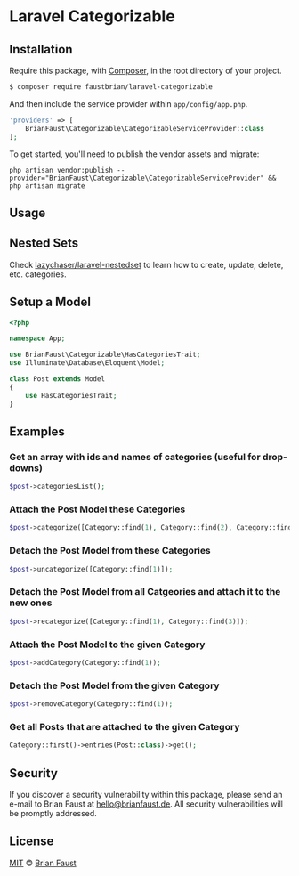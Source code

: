 # Laravel Categorizable

## Installation

Require this package, with [Composer](https://getcomposer.org/), in the root directory of your project.

``` bash
$ composer require faustbrian/laravel-categorizable
```

And then include the service provider within `app/config/app.php`.

``` php
'providers' => [
    BrianFaust\Categorizable\CategorizableServiceProvider::class
];
```

To get started, you'll need to publish the vendor assets and migrate:

```
php artisan vendor:publish --provider="BrianFaust\Categorizable\CategorizableServiceProvider" && php artisan migrate
```

## Usage

## Nested Sets

Check [lazychaser/laravel-nestedset](https://github.com/lazychaser/laravel-nestedset) to learn how to create, update, delete, etc. categories.

## Setup a Model
``` php
<?php

namespace App;

use BrianFaust\Categorizable\HasCategoriesTrait;
use Illuminate\Database\Eloquent\Model;

class Post extends Model
{
    use HasCategoriesTrait;
}
```

## Examples

### Get an array with ids and names of categories (useful for drop-downs)
``` php
$post->categoriesList();
```

### Attach the Post Model these Categories
``` php
$post->categorize([Category::find(1), Category::find(2), Category::find(3)]);
```

### Detach the Post Model from these Categories
``` php
$post->uncategorize([Category::find(1)]);
```

### Detach the Post Model from all Catgeories and attach it to the new ones
``` php
$post->recategorize([Category::find(1), Category::find(3)]);
```

### Attach the Post Model to the given Category
``` php
$post->addCategory(Category::find(1));
```

### Detach the Post Model from the given Category
``` php
$post->removeCategory(Category::find(1));
```

### Get all Posts that are attached to the given Category
``` php
Category::first()->entries(Post::class)->get();
```

## Security

If you discover a security vulnerability within this package, please send an e-mail to Brian Faust at hello@brianfaust.de. All security vulnerabilities will be promptly addressed.

## License

[MIT](LICENSE) © [Brian Faust](https://brianfaust.de)

